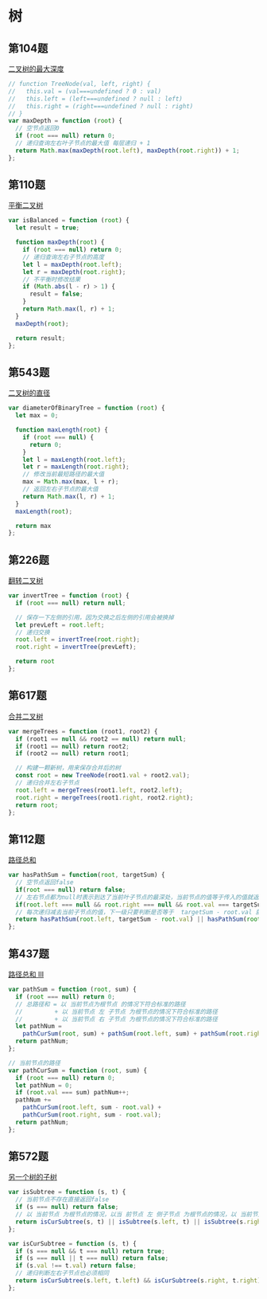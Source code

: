 # 树

## 第104题

[二叉树的最大深度](https://leetcode-cn.com/problems/maximum-depth-of-binary-tree/description/)

```javascript
// function TreeNode(val, left, right) {
//   this.val = (val===undefined ? 0 : val)
//   this.left = (left===undefined ? null : left)
//   this.right = (right===undefined ? null : right)
// }
var maxDepth = function (root) {
  // 空节点返回0
  if (root === null) return 0;
  // 递归查询左右叶子节点的最大值 每层递归 + 1
  return Math.max(maxDepth(root.left), maxDepth(root.right)) + 1;
};
```

## 第110题

[平衡二叉树](https://leetcode-cn.com/problems/balanced-binary-tree/)

```javascript
var isBalanced = function (root) {
  let result = true;

  function maxDepth(root) {
    if (root === null) return 0;
    // 递归查询左右子节点的高度
    let l = maxDepth(root.left);
    let r = maxDepth(root.right);
    // 不平衡时修改结果
    if (Math.abs(l - r) > 1) {
      result = false;
    }
    return Math.max(l, r) + 1;
  }
  maxDepth(root);

  return result;
};
```

## 第543题

[二叉树的直径](https://leetcode-cn.com/problems/diameter-of-binary-tree/)

```javascript
var diameterOfBinaryTree = function (root) {
  let max = 0;

  function maxLength(root) {
    if (root === null) {
      return 0;
    }
    let l = maxLength(root.left);
    let r = maxLength(root.right);
    // 修改当前最短路径的最大值
    max = Math.max(max, l + r);
    // 返回左右子节点的最大值
    return Math.max(l, r) + 1;
  }
  maxLength(root);

  return max
};
```

## 第226题

[翻转二叉树](https://leetcode-cn.com/problems/invert-binary-tree/description/)

```javascript
var invertTree = function (root) {
  if (root === null) return null;

  // 保存一下左侧的引用，因为交换之后左侧的引用会被换掉
  let prevLeft = root.left;
  // 递归交换
  root.left = invertTree(root.right);
  root.right = invertTree(prevLeft);

  return root
};
```

## 第617题

[合并二叉树](https://leetcode-cn.com/problems/merge-two-binary-trees/description/)

```javascript
var mergeTrees = function (root1, root2) {
  if (root1 == null && root2 == null) return null;
  if (root1 == null) return root2;
  if (root2 == null) return root1;

  // 构建一颗新树，用来保存合并后的树
  const root = new TreeNode(root1.val + root2.val);
  // 递归合并左右子节点
  root.left = mergeTrees(root1.left, root2.left);
  root.right = mergeTrees(root1.right, root2.right);
  return root;
};
```

## 第112题

[路径总和](https://leetcode-cn.com/problems/path-sum/description/)

```javascript
var hasPathSum = function(root, targetSum) {
  // 空节点返回false
  if(root === null) return false;
  // 左右节点都为null时表示到达了当前叶子节点的最深处，当前节点的值等于传入的值就返回true
  if(root.left === null && root.right === null && root.val === targetSum) return true;
  // 每次递归减去当前子节点的值，下一级只要判断是否等于  targetSum - root.val 就可以
  return hasPathSum(root.left, targetSum - root.val) || hasPathSum(root.right, targetSum - root.val);
};
```

## 第437题

[路径总和 III](https://leetcode-cn.com/problems/path-sum-iii/description/)

```javascript
var pathSum = function (root, sum) {
  if (root === null) return 0;
  // 总路径和 = 以 当前节点为根节点 的情况下符合标准的路径 
  //         + 以 当前节点 左 子节点 为根节点的情况下符合标准的路径
  //         + 以 当前节点 右 子节点 为根节点的情况下符合标准的路径
  let pathNum =
    pathCurSum(root, sum) + pathSum(root.left, sum) + pathSum(root.right, sum);
  return pathNum;
};

// 当前节点的路径
var pathCurSum = function (root, sum) {
  if (root === null) return 0;
  let pathNum = 0;
  if (root.val === sum) pathNum++;
  pathNum +=
    pathCurSum(root.left, sum - root.val) +
    pathCurSum(root.right, sum - root.val);
  return pathNum;
};
```

## 第572题

[另一个树的子树](https://leetcode-cn.com/problems/subtree-of-another-tree/description/)

```javascript
var isSubtree = function (s, t) {
  // 当前节点不存在直接返回false
  if (s === null) return false;
  // 以 当前节点 为根节点的情况，以当 前节点 左 侧子节点 为根节点的情况，以 当前节点 右 侧子节点 为根节点的情况
  return isCurSubtree(s, t) || isSubtree(s.left, t) || isSubtree(s.right, t);
};

var isCurSubtree = function (s, t) {
  if (s === null && t === null) return true;
  if (s === null || t === null) return false;
  if (s.val !== t.val) return false;
  // 递归判断左右子节点也必须相同
  return isCurSubtree(s.left, t.left) && isCurSubtree(s.right, t.right);
};
```
